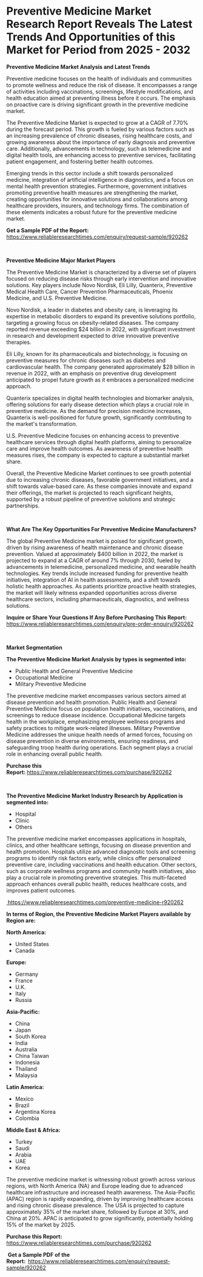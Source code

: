 <p><h1>Preventive Medicine Market Research Report Reveals The Latest Trends And Opportunities of this Market for Period from 2025 - 2032</h1></p><p><strong>Preventive Medicine Market Analysis and Latest Trends</strong></p>
<p><p>Preventive medicine focuses on the health of individuals and communities to promote wellness and reduce the risk of disease. It encompasses a range of activities including vaccinations, screenings, lifestyle modifications, and health education aimed at preventing illness before it occurs. The emphasis on proactive care is driving significant growth in the preventive medicine market.</p><p>The Preventive Medicine Market is expected to grow at a CAGR of 7.70% during the forecast period. This growth is fueled by various factors such as an increasing prevalence of chronic diseases, rising healthcare costs, and growing awareness about the importance of early diagnosis and preventive care. Additionally, advancements in technology, such as telemedicine and digital health tools, are enhancing access to preventive services, facilitating patient engagement, and fostering better health outcomes. </p><p>Emerging trends in this sector include a shift towards personalized medicine, integration of artificial intelligence in diagnostics, and a focus on mental health prevention strategies. Furthermore, government initiatives promoting preventive health measures are strengthening the market, creating opportunities for innovative solutions and collaborations among healthcare providers, insurers, and technology firms. The combination of these elements indicates a robust future for the preventive medicine market.</p></p>
<p><strong>Get a Sample PDF of the Report:&nbsp;</strong> <a href="https://www.reliableresearchtimes.com/enquiry/request-sample/920262?utm_campaign=3638&utm_medium=2&utm_source=Github&utm_content=ia&utm_term=16042025&utm_id=preventive-medicine">https://www.reliableresearchtimes.com/enquiry/request-sample/920262</a></p>
<p>&nbsp;</p>
<p><strong>Preventive Medicine Major Market Players</strong></p>
<p><p>The Preventive Medicine Market is characterized by a diverse set of players focused on reducing disease risks through early intervention and innovative solutions. Key players include Novo Nordisk, Eli Lilly, Quanterix, Preventive Medical Health Care, Cancer Prevention Pharmaceuticals, Phoenix Medicine, and U.S. Preventive Medicine.</p><p>Novo Nordisk, a leader in diabetes and obesity care, is leveraging its expertise in metabolic disorders to expand its preventive solutions portfolio, targeting a growing focus on obesity-related diseases. The company reported revenue exceeding $24 billion in 2022, with significant investment in research and development expected to drive innovative preventive therapies.</p><p>Eli Lilly, known for its pharmaceuticals and biotechnology, is focusing on preventive measures for chronic diseases such as diabetes and cardiovascular health. The company generated approximately $28 billion in revenue in 2022, with an emphasis on preventive drug development anticipated to propel future growth as it embraces a personalized medicine approach.</p><p>Quanterix specializes in digital health technologies and biomarker analysis, offering solutions for early disease detection which plays a crucial role in preventive medicine. As the demand for precision medicine increases, Quanterix is well-positioned for future growth, significantly contributing to the market's transformation.</p><p>U.S. Preventive Medicine focuses on enhancing access to preventive healthcare services through digital health platforms, aiming to personalize care and improve health outcomes. As awareness of preventive health measures rises, the company is expected to capture a substantial market share.</p><p>Overall, the Preventive Medicine Market continues to see growth potential due to increasing chronic diseases, favorable government initiatives, and a shift towards value-based care. As these companies innovate and expand their offerings, the market is projected to reach significant heights, supported by a robust pipeline of preventive solutions and strategic partnerships.</p></p>
<p>&nbsp;</p>
<p><strong>What Are The Key Opportunities For Preventive Medicine Manufacturers?</strong></p>
<p><p>The global Preventive Medicine market is poised for significant growth, driven by rising awareness of health maintenance and chronic disease prevention. Valued at approximately $400 billion in 2022, the market is projected to expand at a CAGR of around 7% through 2030, fueled by advancements in telemedicine, personalized medicine, and wearable health technologies. Key trends include increased funding for preventive health initiatives, integration of AI in health assessments, and a shift towards holistic health approaches. As patients prioritize proactive health strategies, the market will likely witness expanded opportunities across diverse healthcare sectors, including pharmaceuticals, diagnostics, and wellness solutions.</p></p>
<p><strong>Inquire or Share Your Questions If Any Before Purchasing This Report:</strong> <a href="https://www.reliableresearchtimes.com/enquiry/pre-order-enquiry/920262?utm_campaign=3638&utm_medium=2&utm_source=Github&utm_content=ia&utm_term=16042025&utm_id=preventive-medicine">https://www.reliableresearchtimes.com/enquiry/pre-order-enquiry/920262</a></p>
<p>&nbsp;</p>
<p><strong>Market Segmentation</strong></p>
<p><strong>The Preventive Medicine Market Analysis by types is segmented into:</strong></p>
<p><ul><li>Public Health and General Preventive Medicine</li><li>Occupational Medicine</li><li>Military Preventive Medicine</li></ul></p>
<p><p>The preventive medicine market encompasses various sectors aimed at disease prevention and health promotion. Public Health and General Preventive Medicine focus on population health initiatives, vaccinations, and screenings to reduce disease incidence. Occupational Medicine targets health in the workplace, emphasizing employee wellness programs and safety practices to mitigate work-related illnesses. Military Preventive Medicine addresses the unique health needs of armed forces, focusing on disease prevention in diverse environments, ensuring readiness, and safeguarding troop health during operations. Each segment plays a crucial role in enhancing overall public health.</p></p>
<p><strong>Purchase this Report:&nbsp;</strong><a href="https://www.reliableresearchtimes.com/purchase/920262?utm_campaign=3638&utm_medium=2&utm_source=Github&utm_content=ia&utm_term=16042025&utm_id=preventive-medicine">https://www.reliableresearchtimes.com/purchase/920262</a></p>
<p>&nbsp;</p>
<p><strong>The Preventive Medicine Market Industry Research by Application is segmented into:</strong></p>
<p><ul><li>Hospital</li><li>Clinic</li><li>Others</li></ul></p>
<p><p>The preventive medicine market encompasses applications in hospitals, clinics, and other healthcare settings, focusing on disease prevention and health promotion. Hospitals utilize advanced diagnostic tools and screening programs to identify risk factors early, while clinics offer personalized preventive care, including vaccinations and health education. Other sectors, such as corporate wellness programs and community health initiatives, also play a crucial role in promoting preventive strategies. This multi-faceted approach enhances overall public health, reduces healthcare costs, and improves patient outcomes.</p></p>
<p><a href="https://www.reliableresearchtimes.com/preventive-medicine-r920262?utm_campaign=3638&utm_medium=2&utm_source=Github&utm_content=ia&utm_term=16042025&utm_id=preventive-medicine">&nbsp;https://www.reliableresearchtimes.com/preventive-medicine-r920262</a></p>
<p><strong>In terms of Region, the Preventive Medicine Market Players available by Region are:</strong></p>
<p>
    <p> <strong> North America: </strong>
        <ul>
            <li>United States</li>
            <li>Canada</li>
        </ul>
        </p> 
    <p> <strong> Europe: </strong>
        <ul>
            <li>Germany</li>
            <li>France</li>
            <li>U.K.</li>
            <li>Italy</li>
            <li>Russia</li>
        </ul>
        </p> 
    <p> <strong> Asia-Pacific: </strong>
        <ul>
            <li>China</li>
            <li>Japan</li>
            <li>South Korea</li>
            <li>India</li>
            <li>Australia</li>
            <li>China Taiwan</li>
            <li>Indonesia</li>
            <li>Thailand</li>
            <li>Malaysia</li>
        </ul>
        </p> 
    <p> <strong> Latin America: </strong>
        <ul>
            <li>Mexico</li>
            <li>Brazil</li>
            <li>Argentina Korea</li>
            <li>Colombia</li>
        </ul>
        </p> 
    <p> <strong> Middle East & Africa: </strong>
        <ul>
            <li>Turkey</li>
            <li>Saudi</li>
            <li>Arabia</li>
            <li>UAE</li>
            <li>Korea</li>
        </ul>
    </p>
    </p>
<p><p>The preventive medicine market is witnessing robust growth across various regions, with North America (NA) and Europe leading due to advanced healthcare infrastructure and increased health awareness. The Asia-Pacific (APAC) region is rapidly expanding, driven by improving healthcare access and rising chronic disease prevalence. The USA is projected to capture approximately 35% of the market share, followed by Europe at 30%, and China at 20%. APAC is anticipated to grow significantly, potentially holding 15% of the market by 2025.</p></p>
<p><strong>Purchase this Report: </strong><a href="https://www.reliableresearchtimes.com/purchase/920262?utm_campaign=3638&utm_medium=2&utm_source=Github&utm_content=ia&utm_term=16042025&utm_id=preventive-medicine">https://www.reliableresearchtimes.com/purchase/920262</a></p>
<p>&nbsp;<strong>Get a Sample PDF of the Report:&nbsp;&nbsp;</strong><a href="https://www.reliableresearchtimes.com/enquiry/request-sample/920262?utm_campaign=3638&utm_medium=2&utm_source=Github&utm_content=ia&utm_term=16042025&utm_id=preventive-medicine">https://www.reliableresearchtimes.com/enquiry/request-sample/920262</a></p>
<p><strong></strong></p>
<p><p></p><p></p><p></p></p>